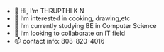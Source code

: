 - 👋 Hi, I’m THRUPTHI K N
- 👀 I’m interested in cooking, drawing,etc
- 🌱 I’m currently studying BE in Computer Science 
- 💞️ I’m looking to collaborate on IT field
- 📫 contact info: 808-820-4016 

<!---
THRUPTHIKN2004/THRUPTHIKN2004 is a ✨ special ✨ repository because its `README.md` (this file) appears on your GitHub profile.
You can click the Preview link to take a look at your changes.
--->
